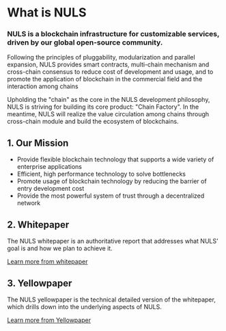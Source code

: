 # What is NULS

### NULS is a blockchain infrastructure for customizable services, driven by our global open-source community.

Following the principles of pluggability, modularization and parallel expansion, NULS provides smart contracts, multi-chain mechanism and cross-chain consensus to reduce cost of development and usage, and to promote the application of blockchain in the commercial field and the interaction among chains

Upholding the "chain" as the core in the NULS development philosophy, NULS is striving for building its core product: "Chain Factory". In the meantime, NULS will realize the value circulation among chains through cross-chain module and build the ecosystem of blockchains.

## 1. Our Mission

- Provide flexible blockchain technology that supports a wide variety of enterprise applications
- Efficient, high performance technology to solve bottlenecks
- Promote usage of blockchain technology by reducing the barrier of entry development cost
- Provide the most powerful system of trust through a decentralized network
## 2. Whitepaper
The NULS whitepaper is an authoritative report that addresses what NULS’ goal is and how we plan to achieve it.

[Learn more from whitepaper](https://nuls.io/wp-content/uploads/2019/06/NULS_Whitepaper_2.0.pdf)

## 3. Yellowpaper

The NULS yellowpaper is the technical detailed version of the whitepaper, which drills down into the underlying aspects of NULS.


[Learn more from Yellowpaper](https://nuls.io/wp-content/uploads/2019/06/NulsYellowpaper1.1.pdf)